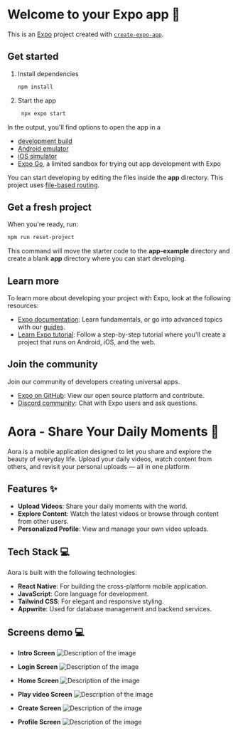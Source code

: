 # Welcome to your Expo app 👋

This is an [Expo](https://expo.dev) project created with [`create-expo-app`](https://www.npmjs.com/package/create-expo-app).

## Get started

1. Install dependencies

   ```bash
   npm install
   ```

2. Start the app

   ```bash
    npx expo start
   ```

In the output, you'll find options to open the app in a

- [development build](https://docs.expo.dev/develop/development-builds/introduction/)
- [Android emulator](https://docs.expo.dev/workflow/android-studio-emulator/)
- [iOS simulator](https://docs.expo.dev/workflow/ios-simulator/)
- [Expo Go](https://expo.dev/go), a limited sandbox for trying out app development with Expo

You can start developing by editing the files inside the **app** directory. This project uses [file-based routing](https://docs.expo.dev/router/introduction).

## Get a fresh project

When you're ready, run:

```bash
npm run reset-project
```

This command will move the starter code to the **app-example** directory and create a blank **app** directory where you can start developing.

## Learn more

To learn more about developing your project with Expo, look at the following resources:

- [Expo documentation](https://docs.expo.dev/): Learn fundamentals, or go into advanced topics with our [guides](https://docs.expo.dev/guides).
- [Learn Expo tutorial](https://docs.expo.dev/tutorial/introduction/): Follow a step-by-step tutorial where you'll create a project that runs on Android, iOS, and the web.

## Join the community

Join our community of developers creating universal apps.

- [Expo on GitHub](https://github.com/expo/expo): View our open source platform and contribute.
- [Discord community](https://chat.expo.dev): Chat with Expo users and ask questions.
# Aora - Share Your Daily Moments 🌟

Aora is a mobile application designed to let you share and explore the beauty of everyday life. Upload your daily videos, watch content from others, and revisit your personal uploads — all in one platform.

## Features ✨
- **Upload Videos**: Share your daily moments with the world.  
- **Explore Content**: Watch the latest videos or browse through content from other users.  
- **Personalized Profile**: View and manage your own video uploads.  

## Tech Stack 💻
Aora is built with the following technologies:
- **React Native**: For building the cross-platform mobile application.  
- **JavaScript**: Core language for development.  
- **Tailwind CSS**: For elegant and responsive styling.  
- **Appwrite**: Used for database management and backend services.  

## Screens demo 💻
- **Intro Screen**
![Description of the image](/assets/screensImage/index.jpeg)

- **Login Screen**
![Description of the image](/assets/screensImage/login.jpeg)

- **Home Screen**
![Description of the image](/assets/screensImage/home.jpeg)

- **Play video Screen**
![Description of the image](/assets/screensImage/playVideo.jpeg)

- **Create Screen**
![Description of the image](/assets/screensImage/uploadVideo.jpeg)

- **Profile Screen**
![Description of the image](/assets/screensImage/propfile.jpeg)



